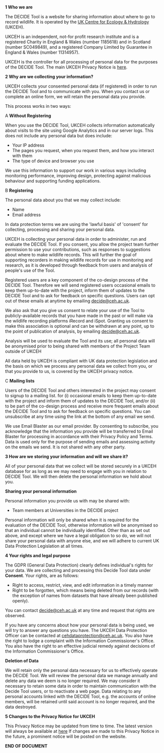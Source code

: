 **1 Who we are**

The DECIDE Tool is a website for sharing information about where to go to record wildlife. It is operated by the [UK Centre for Ecology &amp; Hydrology](https://www.ceh.ac.uk/) (UKCEH).

UKCEH is an independent, not-for profit research institute and is a registered Charity in England &amp; Wales (number 1185618) and in Scotland (number SC049849), and a registered Company Limited by Guarantee in England &amp; Wales (number 11314957).

UKCEH is the controller for all processing of personal data for the purposes of the DECIDE Tool. The main UKCEH Privacy Notice is [here](https://www.ceh.ac.uk/privacy-notice).

**2 Why are we collecting your information?**

UKCEH collects your consented personal data (if registered) in order to run the DECIDE Tool and to communicate with you. When you contact us or complete an online form, we will retain the personal data you provide.

This process works in two ways:

A **Without Registering**

When you use the DECIDE Tool, UKCEH collects information automatically about visits to the site using Google Analytics and in our server logs. This does not include any personal data but does include:

- Your IP address
- The pages you request, when you request them, and how you interact with them
- The type of device and browser you use

We use this information to support our work in various ways including monitoring performance, improving design, protecting against malicious behaviour and supporting funding applications.

B **Registering**

The personal data about you that we may collect include:

- Name
- Email address

In data protection terms we are using the &#39;lawful basis&#39; of &#39;consent&#39; for collecting, processing and sharing your personal data.

UKCEH is collecting your personal data in order to administer, run and evaluate the DECIDE Tool. If you consent, you allow the project team further permission to use your contributions, such as responses to suggestions about where to make wildlife records. This will further the goal of supporting recorders in making wildlife records for use in monitoring and research, as it is developed through feedback from users and analysis of people&#39;s use of the Tool.

Registered users are a key component of the co-design process of the DECIDE Tool. Therefore we will send registered users occasional emails to keep them up-to-date with the project, inform them of updates to the DECIDE Tool and to ask for feedback on specific questions. Users can opt out of these emails at anytime by emailing decide@ceh.ac.uk.

We also ask that you give us consent to relate your use of the Tool to publicly-available records that you have made in the past or will make via the wildlife recording platforms iRecord and iSpot. Granting us consent to make this association is optional and can be withdrawn at any point, up to the point of publication of analysis, by emailing [decide@ceh.ac.uk](mailto:decide@ceh.ac.uk?subject=Remove%20Details).

Analysis will be used to evaluate the Tool and its use; all personal data will be anonymised prior to being shared with members of the Project Team outside of UKCEH

All data held by UKCEH is compliant with UK data protection legislation and the basis on which we process any personal data we collect from you, or that you provide to us, is covered by the UKCEH privacy notice.

C **Mailing lists**

Users of the DECIDE Tool and others interested in the project may consent to signup to a mailing list. for (i) occasional emails to keep them up-to-date with the project and inform them of updates to the DECIDE Tool, and/or (ii) to be part of the co-design process and receive more frequent emails about the DECIDE Tool and to ask for feedback on specific questions. You can unsubscribe at any time using the link at the bottom of any email we send.

We use Email Blaster as our email provider. By consenting to subscribe, you acknowledge that the information you provide will be transferred to Email Blaster for processing in accordance with their Privacy Policy and Terms. Data is used only for the purpose of sending emails and assessing activity on the emails we send. It is not shared with any other party.

**3 How are we storing your information and will we share it?**

All of your personal data that we collect will be stored securely in a UKCEH database for as long as we may need to engage with you in relation to DECIDE Tool. We will then delete the personal information we hold about you.

**Sharing your personal information**

Personal information you provide us with may be shared with:

- Team members at Universities in the DECIDE project

Personal information will only be shared when it is required for the evaluation of the DECIDE Tool, otherwise information will be anonymised so that an individual cannot be individually identified. Other than as set out above, and except where we have a legal obligation to so do, we will not share your personal data with anyone else, and we will adhere to current UK Data Protection Legislation at all times.

**4 Your rights and legal purpose**

The GDPR (General Data Protection) clearly defines individual&#39;s rights for your data. We are collecting and processing this Decide Tool data under **Consent**. Your rights, are as follows:

- Right to access, restrict, view, and edit information in a timely manner
- Right to be forgotten, which means being deleted from our records (with the exception of names from datasets that have already been published openly).

You can contact [decide@ceh.ac.uk](mailto:decide@ceh.ac.uk?subject=Remove%20Details) at any time and request that rights are observed.

If you have any concerns about how your personal data is being used, we will try to answer any questions you have. The UKCEH Data Protection Officer can be contacted at [cehdataprotection@ceh.ac.uk](mailto:cehdataprotection@ceh.ac.uk). You also have the right to lodge a complaint with the Information Commissioner&#39;s Office. You also have the right to an effective judicial remedy against decisions of the Information Commissioner&#39;s Office.

**Deletion of Data**

We will retain only the personal data necessary for us to effectively operate the DECIDE Tool. We will review the personal data we manage annually and delete any data we deem is no longer required. We may consider it necessary to retain some data in order to maintain communication with the Decide Tool users, or to reactivate a web page. Data relating to any personal accounts linked with the DECIDE Tool, e.g. the accounts of online members, will be retained until said account is no longer required, and the data destroyed.

**5 Changes to the Privacy Notice for UKCEH**

This Privacy Notice may be updated from time to time. The latest version will always be available at [here](https://decide.ceh.ac.uk/info/user_agreement) If changes are made to this Privacy Notice in the future, a prominent notice will be posted on the website.

**END OF DOCUMENT**